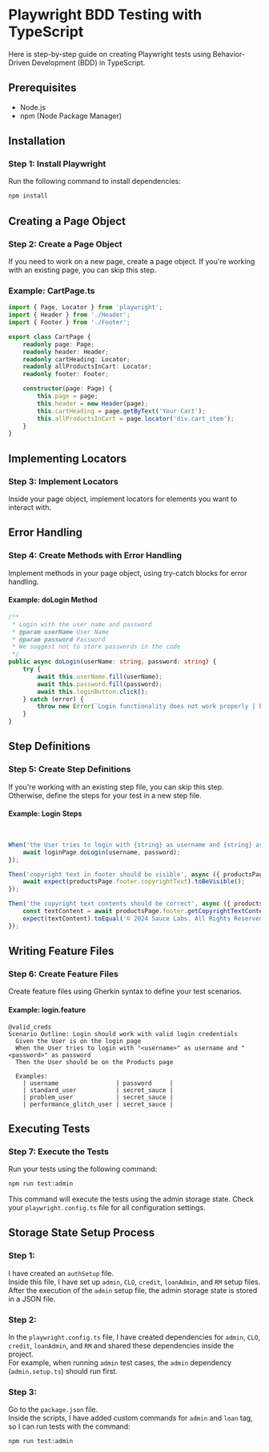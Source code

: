 # Playwright BDD Testing with TypeScript

Here is step-by-step guide on creating Playwright tests using Behavior-Driven Development (BDD) in TypeScript.

## Prerequisites

- Node.js
- npm (Node Package Manager)

## Installation

### Step 1: Install Playwright

Run the following command to install dependencies:

```bash
npm install
```

## Creating a Page Object

### Step 2: Create a Page Object

If you need to work on a new page, create a page object. If you're working with an existing page, you can skip this step.

### Example: CartPage.ts

```typescript
import { Page, Locator } from 'playwright';
import { Header } from './Header';
import { Footer } from './Footer';

export class CartPage {
    readonly page: Page;
    readonly header: Header;
    readonly cartHeading: Locator;
    readonly allProductsInCart: Locator;
    readonly footer: Footer;

    constructor(page: Page) {
        this.page = page;
        this.header = new Header(page);
        this.cartHeading = page.getByText('Your Cart');
        this.allProductsInCart = page.locator('div.cart_item');
    }
}
```

## Implementing Locators

### Step 3: Implement Locators

Inside your page object, implement locators for elements you want to interact with.

## Error Handling

### Step 4: Create Methods with Error Handling

Implement methods in your page object, using try-catch blocks for error handling.

#### Example: doLogin Method

```typescript
/**
 * Login with the user name and password
 * @param userName User Name
 * @param password Password
 * We suggest not to store passwords in the code
 */
public async doLogin(userName: string, password: string) {
    try {
        await this.userName.fill(userName);
        await this.password.fill(password);
        await this.loginButton.click();
    } catch (error) {
        throw new Error(`Login functionality does not work properly | Error occurred: ${error}`);
    }
}
```

## Step Definitions

### Step 5: Create Step Definitions

If you're working with an existing step file, you can skip this step. Otherwise, define the steps for your test in a new step file.

#### Example: Login Steps

```typescript


When('the User tries to login with {string} as username and {string} as password', async ({ loginPage }, username: string, password: string) => {
    await loginPage.doLogin(username, password);
});

Then('copyright text in footer should be visible', async ({ productsPage }) => {
    await expect(productsPage.footer.copyrightText).toBeVisible();
});

Then('the copyright text contents should be correct', async ({ productsPage }) => {
    const textContent = await productsPage.footer.getCopyrightTextContent();
    expect(textContent).toEqual('© 2024 Sauce Labs. All Rights Reserved. Terms of Service | Privacy Policy');
});
```

## Writing Feature Files

### Step 6: Create Feature Files

Create feature files using Gherkin syntax to define your test scenarios.

#### Example: login.feature

```gherkin
@valid_creds 
Scenario Outline: Login should work with valid login credentials
  Given the User is on the login page
  When the User tries to login with "<username>" as username and "<password>" as password
  Then the User should be on the Products page

  Examples: 
    | username                | password     |
    | standard_user           | secret_sauce |
    | problem_user            | secret_sauce |
    | performance_glitch_user | secret_sauce |
```

## Executing Tests

### Step 7: Execute the Tests

Run your tests using the following command:

```bash
npm run test:admin
```

This command will execute the tests using the admin storage state. Check your `playwright.config.ts` file for all configuration settings.



## Storage State Setup Process

### Step 1: 
I have created an `authSetup` file.  
Inside this file, I have set up `admin`, `CLO`, `credit`, `loanAdmin`, and `RM` setup files. After the execution of the `admin` setup file, the admin storage state is stored in a JSON file.

### Step 2: 
In the `playwright.config.ts` file, I have created dependencies for `admin`, `CLO`, `credit`, `loanAdmin`, and `RM` and shared these dependencies inside the project.  
For example, when running `admin` test cases, the `admin` dependency (`admin.setup.ts`) should run first.

### Step 3: 
Go to the `package.json` file.  
Inside the scripts, I have added custom commands for `admin` and `loan` tag, so I can run tests with the command:  

```bash
npm run test:admin
```